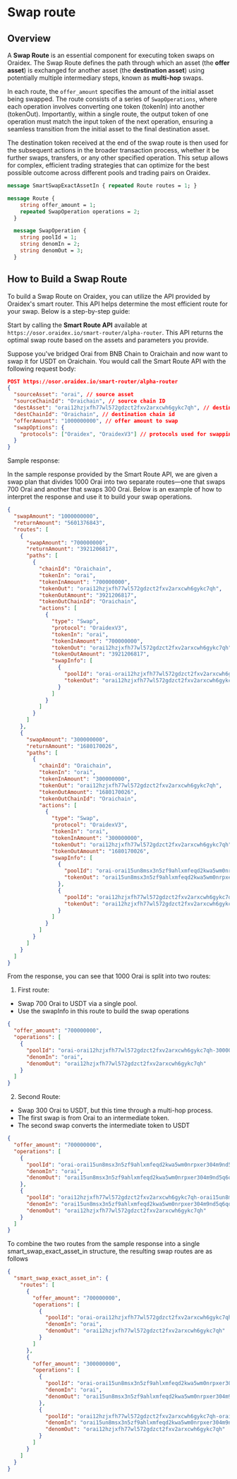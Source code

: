 # Swap route

## Overview

A **Swap Route** is an essential component for executing token swaps on Oraidex. The Swap Route defines the path through which an asset (the **offer asset**) is exchanged for another asset (the **destination asset**) using potentially multiple intermediary steps, known as **multi-hop** swaps.

In each route, the `offer_amount` specifies the amount of the initial asset being swapped. The route consists of a series of `SwapOperations`, where each operation involves converting one token (tokenIn) into another (tokenOut). Importantly, within a single route, the output token of one operation must match the input token of the next operation, ensuring a seamless transition from the initial asset to the final destination asset.

The destination token received at the end of the swap route is then used for the subsequent actions in the broader transaction process, whether it be further swaps, transfers, or any other specified operation. This setup allows for complex, efficient trading strategies that can optimize for the best possible outcome across different pools and trading pairs on Oraidex.

```proto
message SmartSwapExactAssetIn { repeated Route routes = 1; }

message Route {
    string offer_amount = 1;
    repeated SwapOperation operations = 2;
  }

  message SwapOperation {
    string poolId = 1;
    string denomIn = 2;
    string denomOut = 3;
  }
```

## How to Build a Swap Route

To build a Swap Route on Oraidex, you can utilize the API provided by Oraidex's smart router. This API helps determine the most efficient route for your swap. Below is a step-by-step guide:

Start by calling the **Smart Route API** available at `https://osor.oraidex.io/smart-router/alpha-router`. This API returns the optimal swap route based on the assets and parameters you provide.

Suppose you've bridged Orai from BNB Chain to Oraichain and now want to swap it for USDT on Oraichain. You would call the Smart Route API with the following request body:

```json
POST https://osor.oraidex.io/smart-router/alpha-router
{
  "sourceAsset": "orai", // source asset
  "sourceChainId": "Oraichain", // source chain ID
  "destAsset": "orai12hzjxfh77wl572gdzct2fxv2arxcwh6gykc7qh", // destination asset
  "destChainId": "Oraichain", // destination chain id
  "offerAmount": "1000000000", // offer amount to swap
  "swapOptions": {
    "protocols": ["Oraidex", "OraidexV3"] // protocols used for swapping
  }
}
```

Sample response:

In the sample response provided by the Smart Route API, we are given a swap plan that divides 1000 Orai into two separate routes—one that swaps 700 Orai and another that swaps 300 Orai. Below is an example of how to interpret the response and use it to build your swap operations.

```json
{
  "swapAmount": "1000000000",
  "returnAmount": "5601376843",
  "routes": [
    {
      "swapAmount": "700000000",
      "returnAmount": "3921206817",
      "paths": [
        {
          "chainId": "Oraichain",
          "tokenIn": "orai",
          "tokenInAmount": "700000000",
          "tokenOut": "orai12hzjxfh77wl572gdzct2fxv2arxcwh6gykc7qh",
          "tokenOutAmount": "3921206817",
          "tokenOutChainId": "Oraichain",
          "actions": [
            {
              "type": "Swap",
              "protocol": "OraidexV3",
              "tokenIn": "orai",
              "tokenInAmount": "700000000",
              "tokenOut": "orai12hzjxfh77wl572gdzct2fxv2arxcwh6gykc7qh",
              "tokenOutAmount": "3921206817",
              "swapInfo": [
                {
                  "poolId": "orai-orai12hzjxfh77wl572gdzct2fxv2arxcwh6gykc7qh-3000000000-100",
                  "tokenOut": "orai12hzjxfh77wl572gdzct2fxv2arxcwh6gykc7qh"
                }
              ]
            }
          ]
        }
      ]
    },
    {
      "swapAmount": "300000000",
      "returnAmount": "1680170026",
      "paths": [
        {
          "chainId": "Oraichain",
          "tokenIn": "orai",
          "tokenInAmount": "300000000",
          "tokenOut": "orai12hzjxfh77wl572gdzct2fxv2arxcwh6gykc7qh",
          "tokenOutAmount": "1680170026",
          "tokenOutChainId": "Oraichain",
          "actions": [
            {
              "type": "Swap",
              "protocol": "OraidexV3",
              "tokenIn": "orai",
              "tokenInAmount": "300000000",
              "tokenOut": "orai12hzjxfh77wl572gdzct2fxv2arxcwh6gykc7qh",
              "tokenOutAmount": "1680170026",
              "swapInfo": [
                {
                  "poolId": "orai-orai15un8msx3n5zf9ahlxmfeqd2kwa5wm0nrpxer304m9nd5q6qq0g6sku5pdd-3000000000-100",
                  "tokenOut": "orai15un8msx3n5zf9ahlxmfeqd2kwa5wm0nrpxer304m9nd5q6qq0g6sku5pdd"
                },
                {
                  "poolId": "orai12hzjxfh77wl572gdzct2fxv2arxcwh6gykc7qh-orai15un8msx3n5zf9ahlxmfeqd2kwa5wm0nrpxer304m9nd5q6qq0g6sku5pdd-500000000-10",
                  "tokenOut": "orai12hzjxfh77wl572gdzct2fxv2arxcwh6gykc7qh"
                }
              ]
            }
          ]
        }
      ]
    }
  ]
}
```

From the response, you can see that 1000 Orai is split into two routes:

1. First route:

- Swap 700 Orai to USDT via a single pool.
- Use the swapInfo in this route to build the swap operations

```json
{
  "offer_amount": "700000000",
  "operations": [
    {
      "poolId": "orai-orai12hzjxfh77wl572gdzct2fxv2arxcwh6gykc7qh-3000000000-100",
      "denomIn": "orai",
      "denomOut": "orai12hzjxfh77wl572gdzct2fxv2arxcwh6gykc7qh"
    }
  ]
}
```

2. Second Route:

- Swap 300 Orai to USDT, but this time through a multi-hop process.
- The first swap is from Orai to an intermediate token.
- The second swap converts the intermediate token to USDT

```json
{
  "offer_amount": "700000000",
  "operations": [
    {
      "poolId": "orai-orai15un8msx3n5zf9ahlxmfeqd2kwa5wm0nrpxer304m9nd5q6qq0g6sku5pdd-3000000000-100",
      "denomIn": "orai",
      "denomOut": "orai15un8msx3n5zf9ahlxmfeqd2kwa5wm0nrpxer304m9nd5q6qq0g6sku5pdd"
    },
    {
      "poolId": "orai12hzjxfh77wl572gdzct2fxv2arxcwh6gykc7qh-orai15un8msx3n5zf9ahlxmfeqd2kwa5wm0nrpxer304m9nd5q6qq0g6sku5pdd-500000000-10",
      "denomIn": "orai15un8msx3n5zf9ahlxmfeqd2kwa5wm0nrpxer304m9nd5q6qq0g6sku5pdd",
      "denomOut": "orai12hzjxfh77wl572gdzct2fxv2arxcwh6gykc7qh"
    }
  ]
}
```

To combine the two routes from the sample response into a single smart_swap_exact_asset_in structure, the resulting swap routes are as follows

```json
{
  "smart_swap_exact_asset_in": {
    "routes": [
      {
        "offer_amount": "700000000",
        "operations": [
          {
            "poolId": "orai-orai12hzjxfh77wl572gdzct2fxv2arxcwh6gykc7qh-3000000000-100",
            "denomIn": "orai",
            "denomOut": "orai12hzjxfh77wl572gdzct2fxv2arxcwh6gykc7qh"
          }
        ]
      },
      {
        "offer_amount": "300000000",
        "operations": [
          {
            "poolId": "orai-orai15un8msx3n5zf9ahlxmfeqd2kwa5wm0nrpxer304m9nd5q6qq0g6sku5pdd-3000000000-100",
            "denomIn": "orai",
            "denomOut": "orai15un8msx3n5zf9ahlxmfeqd2kwa5wm0nrpxer304m9nd5q6qq0g6sku5pdd"
          },
          {
            "poolId": "orai12hzjxfh77wl572gdzct2fxv2arxcwh6gykc7qh-orai15un8msx3n5zf9ahlxmfeqd2kwa5wm0nrpxer304m9nd5q6qq0g6sku5pdd-500000000-10",
            "denomIn": "orai15un8msx3n5zf9ahlxmfeqd2kwa5wm0nrpxer304m9nd5q6qq0g6sku5pdd",
            "denomOut": "orai12hzjxfh77wl572gdzct2fxv2arxcwh6gykc7qh"
          }
        ]
      }
    ]
  }
}
```
